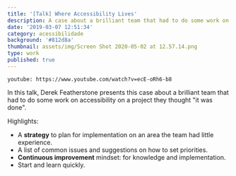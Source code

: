 ```yaml
---
title: '[Talk] Where Accessibility Lives'
description: A case about a brilliant team that had to do some work on accessibility on a project they thought "it was done".
date: '2019-03-07 12:51:34'
category: acessibilidade
background: '#812d8a'
thumbnail: assets/img/Screen Shot 2020-05-02 at 12.57.14.png
type: work
published: true
---
```


`youtube: https://www.youtube.com/watch?v=ecE-oRh6-b8`

In this talk, Derek Featherstone presents this case about a brilliant team that had to do some work on accessibility on a project they thought "it was done".

Highlights:

* A **strategy** to plan for implementation on an area the team had little experience.
* A list of common issues and suggestions on how to set priorities.
* **Continuous improvement** mindset: for knowledge and implementation.
* Start and learn quickly.
